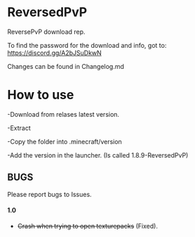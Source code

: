 # ReversedPvP

ReversePvP download rep.

To find the password for the download and info, got to: https://discord.gg/A2bJSuDkwN


Changes can be found in Changelog.md



# How to use

-Download from relases latest version.

-Extract

-Copy the folder into .minecraft/version

-Add the version in the launcher. (Is called 1.8.9-ReversedPvP)


## BUGS

Please report bugs to Issues.

#### 1.0

- ~~Crash when trying to open texturepacks~~ (Fixed).

